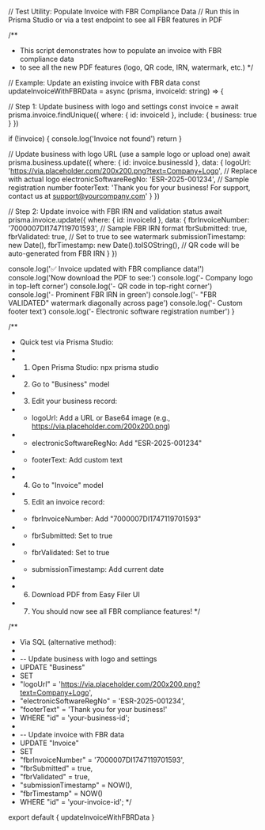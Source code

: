 // Test Utility: Populate Invoice with FBR Compliance Data
// Run this in Prisma Studio or via a test endpoint to see all FBR features in PDF

/**
 * This script demonstrates how to populate an invoice with FBR compliance data
 * to see all the new PDF features (logo, QR code, IRN, watermark, etc.)
 */

// Example: Update an existing invoice with FBR data
const updateInvoiceWithFBRData = async (prisma, invoiceId: string) => {
  
  // Step 1: Update business with logo and settings
  const invoice = await prisma.invoice.findUnique({
    where: { id: invoiceId },
    include: { business: true }
  })
  
  if (!invoice) {
    console.log('Invoice not found')
    return
  }
  
  // Update business with logo URL (use a sample logo or upload one)
  await prisma.business.update({
    where: { id: invoice.businessId },
    data: {
      logoUrl: 'https://via.placeholder.com/200x200.png?text=Company+Logo', // Replace with actual logo
      electronicSoftwareRegNo: 'ESR-2025-001234', // Sample registration number
      footerText: 'Thank you for your business! For support, contact us at support@yourcompany.com'
    }
  })
  
  // Step 2: Update invoice with FBR IRN and validation status
  await prisma.invoice.update({
    where: { id: invoiceId },
    data: {
      fbrInvoiceNumber: '7000007DI1747119701593', // Sample FBR IRN format
      fbrSubmitted: true,
      fbrValidated: true, // Set to true to see watermark
      submissionTimestamp: new Date(),
      fbrTimestamp: new Date().toISOString(),
      // QR code will be auto-generated from FBR IRN
    }
  })
  
  console.log('✅ Invoice updated with FBR compliance data!')
  console.log('Now download the PDF to see:')
  console.log('- Company logo in top-left corner')
  console.log('- QR code in top-right corner')
  console.log('- Prominent FBR IRN in green')
  console.log('- "FBR VALIDATED" watermark diagonally across page')
  console.log('- Custom footer text')
  console.log('- Electronic software registration number')
}

/**
 * Quick test via Prisma Studio:
 * 
 * 1. Open Prisma Studio: npx prisma studio
 * 2. Go to "Business" model
 * 3. Edit your business record:
 *    - logoUrl: Add a URL or Base64 image (e.g., https://via.placeholder.com/200x200.png)
 *    - electronicSoftwareRegNo: Add "ESR-2025-001234"
 *    - footerText: Add custom text
 * 
 * 4. Go to "Invoice" model
 * 5. Edit an invoice record:
 *    - fbrInvoiceNumber: Add "7000007DI1747119701593"
 *    - fbrSubmitted: Set to true
 *    - fbrValidated: Set to true
 *    - submissionTimestamp: Add current date
 * 
 * 6. Download PDF from Easy Filer UI
 * 7. You should now see all FBR compliance features!
 */

/**
 * Via SQL (alternative method):
 * 
 * -- Update business with logo and settings
 * UPDATE "Business"
 * SET 
 *   "logoUrl" = 'https://via.placeholder.com/200x200.png?text=Company+Logo',
 *   "electronicSoftwareRegNo" = 'ESR-2025-001234',
 *   "footerText" = 'Thank you for your business!'
 * WHERE "id" = 'your-business-id';
 * 
 * -- Update invoice with FBR data
 * UPDATE "Invoice"
 * SET 
 *   "fbrInvoiceNumber" = '7000007DI1747119701593',
 *   "fbrSubmitted" = true,
 *   "fbrValidated" = true,
 *   "submissionTimestamp" = NOW(),
 *   "fbrTimestamp" = NOW()
 * WHERE "id" = 'your-invoice-id';
 */

export default {
  updateInvoiceWithFBRData
}
